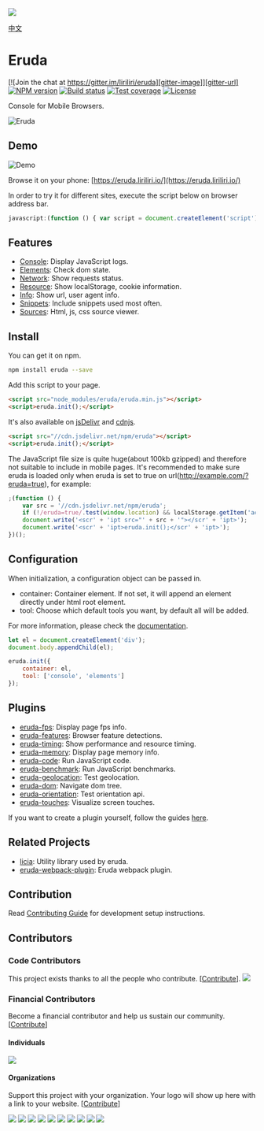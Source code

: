 <a href="https://eruda.liriliri.io/" target="_blank">
    <img src="./doc/banner.jpg">
</a>

[中文](doc/README_CN.md)

# Eruda

[![Join the chat at https://gitter.im/liriliri/eruda][gitter-image]][gitter-url]
[![NPM version][npm-image]][npm-url]
[![Build status][travis-image]][travis-url]
[![Test coverage][codecov-image]][codecov-url]
[![License][license-image]][npm-url]

[gitter-image]: https://badges.gitter.im/liriliri/eruda.svg
[gitter-url]: https://gitter.im/liriliri/eruda?utm_source=badge&utm_medium=badge&utm_campaign=pr-badge&utm_content=badge
[npm-image]: https://img.shields.io/npm/v/eruda.svg
[npm-url]: https://npmjs.org/package/eruda
[travis-image]: https://img.shields.io/travis/liriliri/eruda.svg
[travis-url]: https://travis-ci.org/liriliri/eruda
[codecov-image]: https://codecov.io/github/liriliri/eruda/coverage.svg?branch=master
[codecov-url]: https://codecov.io/github/liriliri/eruda?branch=master
[license-image]: https://img.shields.io/npm/l/eruda.svg

Console for Mobile Browsers.

![Eruda](./doc/screenshot.jpg)

## Demo

![Demo](./doc/qrcode.png)

Browse it on your phone: [https://eruda.liriliri.io/](https://eruda.liriliri.io/)

In order to try it for different sites, execute the script below on browser address bar.

```javascript
javascript:(function () { var script = document.createElement('script'); script.src="//cdn.jsdelivr.net/npm/eruda"; document.body.appendChild(script); script.onload = function () { eruda.init() } })();
```

## Features

* [Console](doc/TOOL_API.md#console): Display JavaScript logs.
* [Elements](doc/TOOL_API.md#elements): Check dom state.
* [Network](doc/TOOL_API.md#network): Show requests status.
* [Resource](/doc/TOOL_API.md#resources): Show localStorage, cookie information.
* [Info](doc/TOOL_API.md#info): Show url, user agent info.
* [Snippets](doc/TOOL_API.md#snippets): Include snippets used most often.
* [Sources](doc/TOOL_API.md#sources): Html, js, css source viewer.

## Install

You can get it on npm.

```bash
npm install eruda --save
```

Add this script to your page.

```html
<script src="node_modules/eruda/eruda.min.js"></script>
<script>eruda.init();</script>
```

It's also available on [jsDelivr](http://www.jsdelivr.com/projects/eruda) and [cdnjs](https://cdnjs.com/libraries/eruda).

```html
<script src="//cdn.jsdelivr.net/npm/eruda"></script>
<script>eruda.init();</script>
```

The JavaScript file size is quite huge(about 100kb gzipped) and therefore not suitable to include in mobile pages. It's recommended to make sure eruda is loaded only when eruda is set to true on url(http://example.com/?eruda=true), for example:

```javascript
;(function () {
    var src = '//cdn.jsdelivr.net/npm/eruda';
    if (!/eruda=true/.test(window.location) && localStorage.getItem('active-eruda') != 'true') return;
    document.write('<scr' + 'ipt src="' + src + '"></scr' + 'ipt>');
    document.write('<scr' + 'ipt>eruda.init();</scr' + 'ipt>');
})();
```

## Configuration

When initialization, a configuration object can be passed in.

* container: Container element. If not set, it will append an element directly
under html root element.
* tool: Choose which default tools you want, by default all will be added.

For more information, please check the [documentation](doc/API.md).

```javascript
let el = document.createElement('div');
document.body.appendChild(el);

eruda.init({
    container: el,
    tool: ['console', 'elements']
});
```

## Plugins

* [eruda-fps](https://github.com/liriliri/eruda-fps): Display page fps info.
* [eruda-features](https://github.com/liriliri/eruda-features): Browser feature detections.
* [eruda-timing](https://github.com/liriliri/eruda-timing): Show performance and resource timing.
* [eruda-memory](https://github.com/liriliri/eruda-memory): Display page memory info.
* [eruda-code](https://github.com/liriliri/eruda-code): Run JavaScript code.
* [eruda-benchmark](https://github.com/liriliri/eruda-benchmark): Run JavaScript benchmarks.
* [eruda-geolocation](https://github.com/liriliri/eruda-geolocation): Test geolocation.
* [eruda-dom](https://github.com/liriliri/eruda-dom): Navigate dom tree.
* [eruda-orientation](https://github.com/liriliri/eruda-orientation): Test orientation api.
* [eruda-touches](https://github.com/liriliri/eruda-touches): Visualize screen touches.

If you want to create a plugin yourself, follow the guides [here](./doc/PLUGIN.md).

## Related Projects

* [licia](https://github.com/liriliri/licia): Utility library used by eruda.
* [eruda-webpack-plugin](https://github.com/huruji/eruda-webpack-plugin): Eruda webpack plugin.

## Contribution

Read [Contributing Guide](.github/CONTRIBUTING.md) for development setup instructions.

## Contributors

### Code Contributors

This project exists thanks to all the people who contribute. [[Contribute](CONTRIBUTING.md)].
<a href="https://github.com/liriliri/eruda/graphs/contributors"><img src="https://opencollective.com/eruda/contributors.svg?width=890&button=false" /></a>

### Financial Contributors

Become a financial contributor and help us sustain our community. [[Contribute](https://opencollective.com/eruda/contribute)]

#### Individuals

<a href="https://opencollective.com/eruda"><img src="https://opencollective.com/eruda/individuals.svg?width=890"></a>

#### Organizations

Support this project with your organization. Your logo will show up here with a link to your website. [[Contribute](https://opencollective.com/eruda/contribute)]

<a href="https://opencollective.com/eruda/organization/0/website"><img src="https://opencollective.com/eruda/organization/0/avatar.svg"></a>
<a href="https://opencollective.com/eruda/organization/1/website"><img src="https://opencollective.com/eruda/organization/1/avatar.svg"></a>
<a href="https://opencollective.com/eruda/organization/2/website"><img src="https://opencollective.com/eruda/organization/2/avatar.svg"></a>
<a href="https://opencollective.com/eruda/organization/3/website"><img src="https://opencollective.com/eruda/organization/3/avatar.svg"></a>
<a href="https://opencollective.com/eruda/organization/4/website"><img src="https://opencollective.com/eruda/organization/4/avatar.svg"></a>
<a href="https://opencollective.com/eruda/organization/5/website"><img src="https://opencollective.com/eruda/organization/5/avatar.svg"></a>
<a href="https://opencollective.com/eruda/organization/6/website"><img src="https://opencollective.com/eruda/organization/6/avatar.svg"></a>
<a href="https://opencollective.com/eruda/organization/7/website"><img src="https://opencollective.com/eruda/organization/7/avatar.svg"></a>
<a href="https://opencollective.com/eruda/organization/8/website"><img src="https://opencollective.com/eruda/organization/8/avatar.svg"></a>
<a href="https://opencollective.com/eruda/organization/9/website"><img src="https://opencollective.com/eruda/organization/9/avatar.svg"></a>
